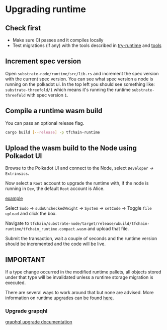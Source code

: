 # Upgrading runtime

## Check first

- Make sure CI passes and it compiles locally
- Test migrations (if any) with the tools described in [try-runtime](../misc/try_runtime.md) and [tools](../../tools/fork-off-substrate/README.md)

## Increment spec version

Open `substrate-node/runtime/src/lib.rs` and increment the spec version with the current spec version. You can see what spec version a node is running on the polkadot ui.
In the top left you should see something like: `substrate-threefold/1` which means it's running the runtime `substrate-threefold` with spec version `1`.

## Compile a runtime wasm build

You can pass an optional release flag.

```sh
cargo build [--release] -p tfchain-runtime
```

## Upload the wasm build to the Node using Polkadot UI

Browse to the Polkadot UI and connect to the Node, select `Developer` -> `Extrinsics`.

Now select a `Root` account to upgrade the runtime with, if the node is running in `Dev`, the default `Root` account is Alice.

[example](./doc/upgrade_runtime.png)

Select `Sudo` -> `sudoUncheckedWeight` -> `System` -> `setCode` -> Toggle `file upload` and click the box.

Navigate to `tfchain/substrate-node/target/release/wbuild/tfchain-runtime/tfchain_runtime.compact.wasm` and upload that file.

Submit the transaction, wait a couple of seconds and the runtime version should be incremented and the code will be live.

## IMPORTANT

If a type change occurred in the modified runtime pallets, all objects stored under that type will be invalidated unless a runtime storage migration is executed.

There are several ways to work around that but none are advised. More information on runtime upgrades can be found [here](https://substrate.dev/docs/en/knowledgebase/runtime/upgrades).

### Upgrade grapqhl

[graphql upgrade documentation](../graphql/docs/readme.md)
